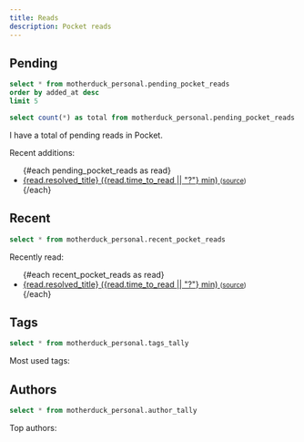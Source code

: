 ```yaml
---
title: Reads
description: Pocket reads
---
```


## Pending

```sql pending_pocket_reads
select * from motherduck_personal.pending_pocket_reads
order by added_at desc
limit 5
```

```sql total_pending_pocket_reads
select count(*) as total from motherduck_personal.pending_pocket_reads
```

I have a total of <Value data={total_pending_pocket_reads} column=total/> pending reads in Pocket.

Recent additions:

<ul>
{#each pending_pocket_reads as read}
  <li>
    <a href="https://getpocket.com/read/{read.item_id}" target="_blank" rel="noopener noreferrer">
      {read.resolved_title} ({read.time_to_read || "?"} min)
    </a>
    <small>
      (<a href="{read.given_url}" target="_blank" rel="noopener noreferrer">source</a>)
    </small>
  </li>
{/each}
</ul>

## Recent

```sql recent_pocket_reads
select * from motherduck_personal.recent_pocket_reads
```

Recently read:

<ul>
{#each recent_pocket_reads as read}
  <li>
    <a href="https://getpocket.com/read/{read.item_id}" target="_blank" rel="noopener noreferrer">
      {read.resolved_title} ({read.time_to_read || "?"} min)
    </a>
    <small>
      (<a href="{read.given_url}" target="_blank" rel="noopener noreferrer">source</a>)
    </small>
  </li>
{/each}
</ul>

## Tags

```sql tags_tally
select * from motherduck_personal.tags_tally
```

Most used tags:

<DataTable
    data={tags_tally}
    rows=10
/>

## Authors

```sql author_tally
select * from motherduck_personal.author_tally
```

Top authors:

<DataTable
    data={author_tally}
    rows=5
/>
